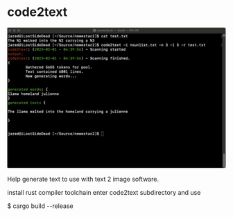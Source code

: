 # code2text

![ScreenShot1](https://github.com/lostjared/code2text/blob/main/images/ss.png?raw=true "screenshot1")

Help generate text to use with text 2 image software.

install rust compiler toolchain 
enter code2text subdirectory
and use

$ cargo build --release


